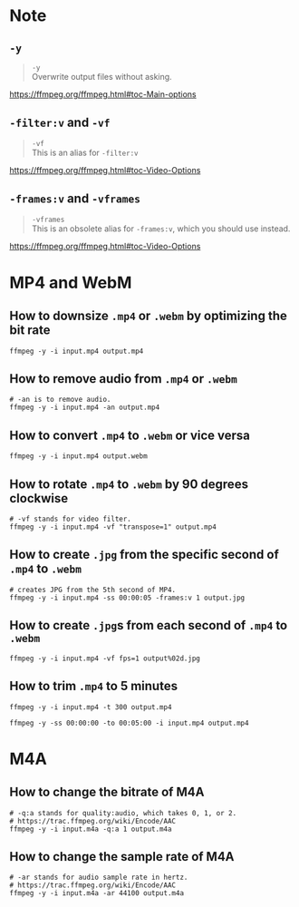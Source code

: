 # Note
## `-y`
> `-y`<br>
> Overwrite output files without asking.

https://ffmpeg.org/ffmpeg.html#toc-Main-options

## `-filter:v` and `-vf`
> `-vf`<br>
> This is an alias for `-filter:v`

https://ffmpeg.org/ffmpeg.html#toc-Video-Options

## `-frames:v` and `-vframes`
> `-vframes`<br>
> This is an obsolete alias for `-frames:v`, which you should use instead.

https://ffmpeg.org/ffmpeg.html#toc-Video-Options

# MP4 and WebM
## How to downsize `.mp4` or `.webm` by optimizing the bit rate
```shell
ffmpeg -y -i input.mp4 output.mp4
```

## How to remove audio from `.mp4` or `.webm`
```shell
# -an is to remove audio.
ffmpeg -y -i input.mp4 -an output.mp4
```

## How to convert `.mp4` to `.webm` or vice versa
```shell
ffmpeg -y -i input.mp4 output.webm
```

## How to rotate `.mp4` to `.webm` by 90 degrees clockwise
```shell
# -vf stands for video filter.
ffmpeg -y -i input.mp4 -vf "transpose=1" output.mp4
```

## How to create `.jpg` from the specific second of `.mp4` to `.webm`
```shell
# creates JPG from the 5th second of MP4.
ffmpeg -y -i input.mp4 -ss 00:00:05 -frames:v 1 output.jpg
```

## How to create `.jpg`s from each second of `.mp4` to `.webm`
```shell
ffmpeg -y -i input.mp4 -vf fps=1 output%02d.jpg
```

## How to trim `.mp4` to 5 minutes
```shell
ffmpeg -y -i input.mp4 -t 300 output.mp4
```
```shell
ffmpeg -y -ss 00:00:00 -to 00:05:00 -i input.mp4 output.mp4
```

# M4A
## How to change the bitrate of M4A
```shell
# -q:a stands for quality:audio, which takes 0, 1, or 2.
# https://trac.ffmpeg.org/wiki/Encode/AAC
ffmpeg -y -i input.m4a -q:a 1 output.m4a
```

## How to change the sample rate of M4A
```shell
# -ar stands for audio sample rate in hertz.
# https://trac.ffmpeg.org/wiki/Encode/AAC
ffmpeg -y -i input.m4a -ar 44100 output.m4a
```
